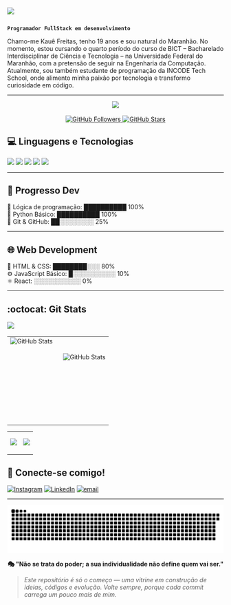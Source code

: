 ## <img src="https://readme-typing-svg.herokuapp.com/?font=Righteous&size=25&center=true&vCenter=true&width=250&height=70&duration=3250&lines=Olá,+pessoal!;+Eu+sou+o+Kauê!;&color=ffffff" />

**`Programador FullStack em desenvolvimento`**

Chamo-me Kauê Freitas, tenho 19 anos e sou natural do Maranhão. No momento, estou cursando o quarto período do curso de BICT – Bacharelado Interdisciplinar de Ciência e Tecnologia – na Universidade Federal do Maranhão, com a pretensão de seguir na Engenharia da Computação. Atualmente, sou também estudante de programação da INCODE Tech School, onde alimento minha paixão por tecnologia e transformo curiosidade em código.

---

<div align="center" class="animated-header">
  <img src="https://readme-typing-svg.herokuapp.com/?lines=Ciência+e+Tecnologia++🧬​;Engenharia+da+Computação+💻;&font=Fira%20Code&duration=3250&center=true&width=440&height=45&color=FF0000&vCenter=true&pause=1000&size=22" />
</div>



<p align="center">
  <a href="https://github.com/nersters">
    <img src="https://img.shields.io/github/followers/gabriellsx?label=Seguidores&style=social" alt="GitHub Followers" />
  </a>
  <a href="https://github.com/nersters">
    <img src="https://img.shields.io/github/stars/gabriellsx?label=Stars&style=social" alt="GitHub Stars" />
  </a>
</p>

## 💻​ Linguagens e Tecnologias​ 

<div>
    <img height="32.5px" src="https://cdn.jsdelivr.net/gh/devicons/devicon@latest/icons/html5/html5-original.svg" />
    <img height="32.5px" src="https://cdn.jsdelivr.net/gh/devicons/devicon@latest/icons/css3/css3-original.svg" />
    <img height="30px" src="https://cdn.jsdelivr.net/gh/devicons/devicon@latest/icons/javascript/javascript-original.svg" />
    <img height="37.5px" src="https://cdn.jsdelivr.net/gh/devicons/devicon@latest/icons/python/python-original.svg" />
    <img height="36px" src="https://cdn.jsdelivr.net/gh/devicons/devicon@latest/icons/cplusplus/cplusplus-original.svg" />
</div>

---

## 🤯 Progresso Dev

🧠 Lógica de programação: ██████████ 100%  
🐍 Python Básico:         ██████████ 100%  
🔧 Git & GitHub:          ██░░░░░░░░ 25%  

---

## 🌐 Web Development
 🧱 HTML & CSS:            ████████░░░ 80%  
 ⚙️ JavaScript Básico:     █░░░░░░░░░░ 10%   
 ⚛️ React:                 ░░░░░░░░░░░ 0%   

 ---
 

## :octocat: Git Stats 
![](https://komarev.com/ghpvc/?username=Nersters)
<table align="center">
 <tr>
      <td>
          <img 
    align="left" 
    alt="GitHub Stats" 
    height="200" 
    style="padding-right: 10px;" 
    src="https://github-readme-stats.vercel.app/api?username=nersters&show_icons=true&theme=tokyonight&include_all_commits=true&locale=pt-br" 
/>    
</td>     
     <td>
         <img 
    align="left" 
    alt="GitHub Stats" 
    height="125" 
    src="https://github-readme-stats.vercel.app/api/top-langs/?username=nersters&theme=tokyonight&layout=compact&custom_title=Tecnologias&langs_count=9" 
  />
</td>
     
 </tr>
</table>

<table align="center">
 <tr>
      <td>

   ![](https://github-contributor-stats.vercel.app/api?username=nersters&limit=5&theme=tokyonight&combine_all_yearly_contributions=true)
</td>     
     <td>
       
   ![](https://nirzak-streak-stats.vercel.app/?user=nersters&theme=tokyonight&hide_border=false)
</td>  
 </tr>
</table>


## 📧​ Conecte-se comigo!
  [![Instagram](https://img.shields.io/badge/Instagram-%23E4405F.svg?logo=Instagram&logoColor=white)](https://instagram.com/x_kauee) 
  [![LinkedIn](https://img.shields.io/badge/LinkedIn-%230077B5.svg?logo=linkedin&logoColor=white)](https://www.linkedin.com/in/kauê-freitas-dos-santos) 
  [![email](https://img.shields.io/badge/Email-D14836?logo=gmail&logoColor=white)](mailto:kauefreitas019@gmail.com) 

---

![snake gif](https://github.com/nersters/nersters/blob/output/github-snake-dark.svg)

<p align="center"><b>🎭​ "Não se trata do poder; a sua individualidade não define quem vai ser." </b></p>

> *Este repositório é só o começo — uma vitrine em construção de ideias, códigos e evolução. Volte sempre, porque cada commit carrega um pouco mais de mim.*
> 





